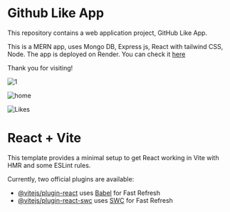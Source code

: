 # Github Like App

This repository contains a web application project, GitHub Like App.

This is a MERN app, uses Mongo DB, Express js, React with tailwind CSS, Node. The app is deployed on Render.
You can check it [here](https://github-like-app-a8cy.onrender.com/)

Thank you for visiting!

![1](https://github.com/LaviniaTinca/github-like-app/assets/87981804/0b9f2869-72b2-4ec7-a241-e8b6ba7ce8cb)

![home](https://github.com/LaviniaTinca/github-like-app/assets/87981804/20f0e72a-3e69-4359-93cd-993a5c848d12)

![Likes](https://github.com/LaviniaTinca/github-like-app/assets/87981804/220534a2-e280-414a-b9f8-12b799f544a9)

# React + Vite

This template provides a minimal setup to get React working in Vite with HMR and some ESLint rules.

Currently, two official plugins are available:

- [@vitejs/plugin-react](https://github.com/vitejs/vite-plugin-react/blob/main/packages/plugin-react/README.md) uses [Babel](https://babeljs.io/) for Fast Refresh
- [@vitejs/plugin-react-swc](https://github.com/vitejs/vite-plugin-react-swc) uses [SWC](https://swc.rs/) for Fast Refresh
